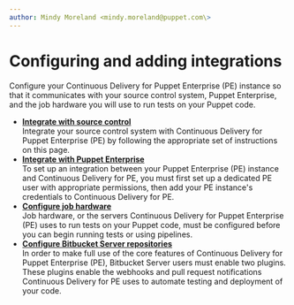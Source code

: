 ```yaml
---
author: Mindy Moreland <mindy.moreland@puppet.com\>
---
```


# Configuring and adding integrations

Configure your Continuous Delivery for Puppet Enterprise \(PE\) instance so that it communicates with your source control system, Puppet Enterprise, and the job hardware you will use to run tests on your Puppet code.

-   **[Integrate with source control](integrations.md#)**  
Integrate your source control system with Continuous Delivery for Puppet Enterprise \(PE\) by following the appropriate set of instructions on this page.
-   **[Integrate with Puppet Enterprise](integrate_with_puppet_enterprise.md#)**  
To set up an integration between your Puppet Enterprise \(PE\) instance and Continuous Delivery for PE, you must first set up a dedicated PE user with appropriate permissions, then add your PE instance's credentials to Continuous Delivery for PE.
-   **[Configure job hardware](configure_job_hardware.md#)**  
Job hardware, or the servers Continuous Delivery for Puppet Enterprise \(PE\) uses to run tests on your Puppet code, must be configured before you can begin running tests or using pipelines. 
-   **[Configure Bitbucket Server repositories](configure_bitbucket.md#)**  
In order to make full use of the core features of Continuous Delivery for Puppet Enterprise \(PE\), Bitbucket Server users must enable two plugins. These plugins enable the webhooks and pull request notifications Continuous Delivery for PE uses to automate testing and deployment of your code.

